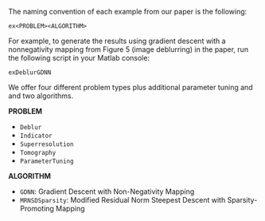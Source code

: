 The naming convention of each example from our paper is the following:
```
ex<PROBLEM><ALGORITHM>
```

For example, to generate the results using gradient descent with a nonnegativity mapping from Figure 5 (image deblurring) in the paper, run the following script in your Matlab console:
```
exDeblurGDNN
```


We offer four different problem types plus additional parameter tuning and and two algorithms.  

**PROBLEM**
* ```Deblur```
* ```Indicator```
* ```Superresolution```
* ```Tomography```
* ```ParameterTuning```

**ALGORITHM**
* ```GDNN```: Gradient Descent with Non-Negativity Mapping
* ```MRNSDSparsity```: Modified Residual Norm Steepest Descent with Sparsity-Promoting Mapping

